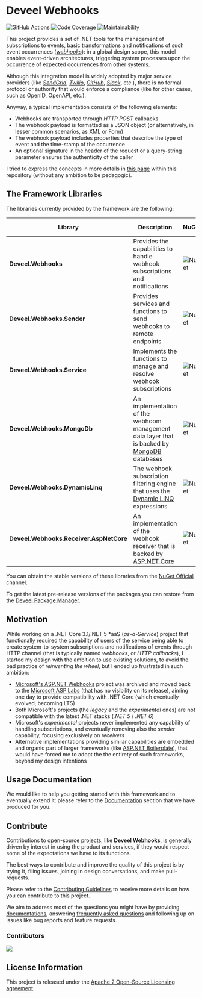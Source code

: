# Deveel Webhooks

[![GitHub Actions](https://github.com/deveel/deveel.webhooks/actions/workflows/cd.yml/badge.svg)](https://github.com/deveel/deveel.webhooks/actions/workflows/cd.yml) [![Code Coverage](https://codecov.io/gh/deveel/deveel.webhooks/branch/main/graph/badge.svg?token=BKRX2N1IZ1)](https://codecov.io/gh/deveel/deveel.webhooks) [![Maintainability](https://api.codeclimate.com/v1/badges/d6af433587d35d4eaee3/maintainability)](https://codeclimate.com/github/deveel/deveel.webhooks/maintainability)

This project provides a set of .NET tools for the management of subscriptions to events, basic transformations and notifications of such event occurrences (_[webhooks](docs/concept_webhook.md)_): in a global design scope, this model enables event-driven architectures, triggering system processes upon the occurrence of expected occurrences from other systems.

Although this integration model is widely adopted by major service providers (like _[SendGrid](https://docs.sendgrid.com/for-developers/tracking-events/getting-started-event-webhook)_, _[Twilio](https://www.twilio.com/docs/usage/webhooks)_, _[GitHub](https://docs.github.com/en/developers/webhooks-and-events/webhooks/about-webhooks)_, _[Slack](https://api.slack.com/messaging/webhooks)_, etc.), there is no formal protocol or authority that would enforce a compliance (like for other cases, such as OpenID, OpenAPI, etc.).

Anyway, a typical implementation consists of the following elements:

* Webhooks are transported through _HTTP POST_ callbacks
* The webhook payload is formatted as a JSON object (or alternatively, in lesser common scenarios, as XML or Form)
* The webhook payload includes properties that describe the type of event and the time-stamp of the occurrence
* An optional signature in the header of the request or a query-string parameter ensures the authenticity of the caller

I tried to express the concepts in more details in [this page](docs/concept_webhook.md) within this repository (without any ambition to be pedagogic).

## The Framework Libraries

The libraries currently provided by the framework are the following:

| Library                                 | Description                                                                                                          | NuGet                                                                  | GitHub (prerelease) |
| ----------------------------------------| ---------------------------------------------------------------------------------------------------------------------|----------------------------------------------------------------------- |---------------------|
| **Deveel.Webhooks**                     | Provides the capabilities to handle webhook subscriptions and notifications                                          | ![Nuget](https://img.shields.io/nuget/dt/Deveel.Webhooks?label=Deveel.Webhooks&logo=nuget) | [![GitHub](https://img.shields.io/static/v1?label=Deveel.Webhooks&message=Pre-Release&color=yellow&logo=github)](https://github.com/deveel/deveel.webhooks/pkgs/nuget/Deveel.Webhooks) |
| **Deveel.Webhooks.Sender**              | Provides services and functions to send webhooks to remote endpoints                                                 | ![Nuget](https://img.shields.io/nuget/dt/Deveel.Webhooks.Sender?label=Deveel.Webhooks.Sender&logo=nuget) | [![GitHub](https://img.shields.io/static/v1?label=Deveel.Webhooks.Sender&message=Pre-Release&color=yellow&logo=github)](https://github.com/deveel/deveel.webhooks/pkgs/nuget/Deveel.Webhooks.Service) |
| **Deveel.Webhooks.Service**             | Implements the functions to manage and resolve webhook subscriptions                                                 | ![Nuget](https://img.shields.io/nuget/dt/Deveel.Webhooks.Service?label=Deveel.Webhooks.Service&logo=nuget)| [![GitHub](https://img.shields.io/static/v1?label=Deveel.Webhooks.Service&message=Pre-Release&color=yellow&logo=github)](https://github.com/deveel/deveel.webhooks/pkgs/nuget/Deveel.Webhooks.Service) |
| **Deveel.Webhooks.MongoDb**             | An implementation of the webhoom management data layer that is backed by [MongoDB](https://mongodb.com) databases    | ![Nuget](https://img.shields.io/nuget/dt/Deveel.Webhooks.MongoDb?label=Deveel.Webhooks.MongoDb&logo=nuget) | [![GitHub](https://img.shields.io/static/v1?label=Deveel.Webhooks.MongoDb&message=Pre-Release&color=yellow&logo=github)](https://github.com/deveel/deveel.webhooks/pkgs/nuget/Deveel.Webhooks.MongoDb) |
| **Deveel.Webhooks.DynamicLinq**         | The webhook subscription filtering engine that uses the [Dynamic LINQ](https://dynamic-linq.net/) expressions        | ![Nuget](https://img.shields.io/nuget/dt/Deveel.Webhooks.DynamicLinq?label=Deveel.Webhooks.DynamicLinq&logo=nuget) | [![GitHub](https://img.shields.io/static/v1?label=Deveel.Webhooks.DynamicLinq&message=Pre-Release&color=yellow&logo=github)](https://github.com/deveel/deveel.webhooks/pkgs/nuget/Deveel.Webhooks.DynamicLinq) |
| **Deveel.Webhooks.Receiver.AspNetCore** | An implementation of the webhook receiver that is backed by [ASP.NET Core](https://dotnet.microsoft.com/apps/aspnet) | ![Nuget](https://img.shields.io/nuget/dt/Deveel.Webhooks?label=Deveel.Webhooks.Receiver.AspNetCore&logo=nuget) | [![GitHub](https://img.shields.io/static/v1?label=Deveel.Webhooks.Receiver.AspNetCore&message=Pre-Release&color=yellow&logo=github)](https://github.com/deveel/deveel.webhooks/pkgs/nuget/Deveel.Webhooks.Receiver.AspNetCore) |

You can obtain the stable versions of these libraries from the [NuGet Official](https://nuget.org) channel.

To get the latest pre-release versions of the packages you can restore from the [Deveel Package Manager](https://github.com/orgs/deveel/packages).


## Motivation

While working on a .NET Core 3.1/.NET 5 *aaS (_as-a-Service_) project that functionally required the capability of users of the service being able to create system-to-system subscriptions and notifications of events through HTTP channel (that is typically named _webhooks_, or _HTTP callbacks_), I started my design with the ambition to use existing solutions, to avoid the bad practice of _reinventing the wheel_, but I ended up frustrated in such ambition:

* [Microsoft's ASP.NET Webhooks](https://github.com/aspnet/WebHooks) project was archived and moved back to the [Microsoft ASP Labs](https://github.com/aspnet/AspLabs/tree/main/src/WebHooks) (that has no visibility on its release), aiming one day to provide compatibility with .NET Core (which eventually evolved, becoming LTS)
* Both Microsoft's projects (the _legacy_ and the _experimental_ ones) are not compatible with the latest .NET stacks (_.NET 5_ / _.NET 6_)
* Microsoft's _experimental_ projects never implemented any capability of handling subscriptions, and eventually removing also the _sender_ capability, focusing exclusively on _receivers_
* Alternative implementations providing similar capabilities are embedded and organic part of larger frameworks (like [ASP.NET Boilerplate](https://github.com/aspnetboilerplate/aspnetboilerplate)), that would have forced me to adopt the the entirety of such frameworks, beyond my design intentions

## Usage Documentation

We would like to help you getting started with this framework and to eventually extend it: please refer to the [Documentation](docs/README.md) section that we have produced for you.

## Contribute

Contributions to open-source projects, like **Deveel Webhooks**, is generally driven by interest in using the product and services, if they would respect some of the expectations we have to its functions.

The best ways to contribute and improve the quality of this project is by trying it, filing issues, joining in design conversations, and make pull-requests.

Please refer to the [Contributing Guidelines](CONTRIBUTING.md) to receive more details on how you can contribute to this project.

We aim to address most of the questions you might have by providing [documentations](docs/README.md), answering [frequently asked questions](docs/FAQS.md) and following up on issues like bug reports and feature requests.

### Contributors

<a href="https://github.com/deveel/deveel.webhooks/graphs/contributors">
<img src="https://contrib.rocks/image?repo=deveel/deveel.webhooks"/>
</a>

## License Information

This project is released under the [Apache 2 Open-Source Licensing agreement](https://www.apache.org/licenses/LICENSE-2.0).